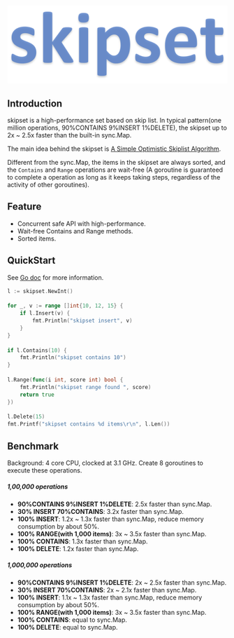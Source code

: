 ![LOGO](https://raw.githubusercontent.com/ZYunH/public-data/master/skipset-logo.png)

## Introduction

skipset is a high-performance set based on skip list. In typical pattern(one million operations, 90%CONTAINS 9%INSERT 1%DELETE), the skipset up to 2x ~ 2.5x faster than the built-in sync.Map.

The main idea behind the skipset is [A Simple Optimistic Skiplist Algorithm](<https://people.csail.mit.edu/shanir/publications/LazySkipList.pdf>).

Different from the sync.Map, the items in the skipset are always sorted, and the `Contains` and `Range` operations are wait-free (A goroutine is guaranteed to complete a operation as long as it keeps taking steps, regardless of the activity of other goroutines).



## Feature

- Concurrent safe API with high-performance.
- Wait-free Contains and Range methods.
- Sorted items.



## QuickStart

See [Go doc](https://godoc.org/github.com/ZYunH/skipset) for more information.

```go
l := skipset.NewInt()

for _, v := range []int{10, 12, 15} {
	if l.Insert(v) {
		fmt.Println("skipset insert", v)
	}
}

if l.Contains(10) {
	fmt.Println("skipset contains 10")
}

l.Range(func(i int, score int) bool {
	fmt.Println("skipset range found ", score)
	return true
})

l.Delete(15)
fmt.Printf("skipset contains %d items\r\n", l.Len())
```



## Benchmark

Background:  4 core CPU, clocked at 3.1 GHz. Create 8 goroutines to execute these operations.

##### 1,00,000 operations

- **90%CONTAINS 9%INSERT 1%DELETE**: 2.5x faster than sync.Map.
- **30% INSERT 70%CONTAINS**: 3.2x faster than sync.Map.
- **100% INSERT**: 1.2x ~ 1.3x faster than sync.Map, reduce memory consumption by about 50%.
- **100% RANGE(with 1,000 items)**: 3x ~ 3.5x faster than sync.Map. 
- **100% CONTAINS**: 1.3x faster than sync.Map.
- **100% DELETE**: 1.2x faster than sync.Map.

##### 1,000,000 operations

- **90%CONTAINS 9%INSERT 1%DELETE**: 2x ~ 2.5x faster than sync.Map.
- **30% INSERT 70%CONTAINS**: 2x ~ 2.1x faster than sync.Map.
- **100% INSERT**: 1.1x ~ 1.3x faster than sync.Map, reduce memory consumption by about 50%.
- **100% RANGE(with 1,000 items)**: 3x ~ 3.5x faster than sync.Map. 
- **100% CONTAINS**: equal to sync.Map.
- **100% DELETE**: equal to sync.Map.